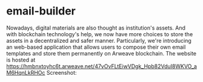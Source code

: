 # email-builder

Nowadays, digital materials are also thought as institution's assets. And with blockchain technology's help, we now have more choices to store the assets in a decentralized and safer manner.
Particularly, we're introducing an web-based application that allows users to compose their own email templates and store them permanently on Arweave blockchain.
The website is hosted at https://hmbnxtoyhc6t.arweave.net/47vOvFLtEiwVDgk_Hpb82VduI8WKVO_aM6HqnLkRHOc
Screenshot: